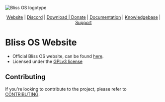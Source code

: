 ![Bliss OS logotype](https://imgur.com/aIJdfgm.png)

<p align="center">
<a href="https://blissos.org">Website</a> |
<a href="https://blissos.org/discord">Discord</a> |
<a href="https://blissos.org/download">Download |
<a href="https://blissos.org/donate">Donate</a> |
<a href="https://docs.blissos.org">Documentation</a> |
<a href="https://knowledgebase.blissos.org">Knowledgebase</a> |
  <a href="https://blissos.org/support">Support</a>

# Bliss OS Website

* Official Bliss OS website, can be found [here](https://blissos.org).
* Licensed under the [GPLv3 license](LICENSE.md)

## Contributing

If you're looking to contribute to the project, please refer to [CONTRIBUTING](CONTRIBUTING.md).
